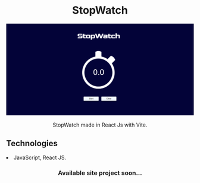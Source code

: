 <h1 align="center">StopWatch</h1>
<img src="./img/stopwatch.PNG" />
<p align="center">StopWatch made in React Js with Vite.</p>

<h2>Technologies</h2>
<li>JavaScript, React JS.</li>

<h3 align="center">Available site project soon...</h3>

